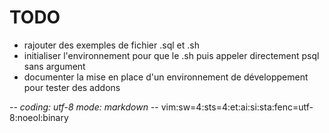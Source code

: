 # TODO

* rajouter des exemples de fichier .sql et .sh
* initialiser l'environnement pour que le .sh puis appeler directement psql sans argument
* documenter la mise en place d'un environnement de développement pour tester des addons

-*- coding: utf-8 mode: markdown -*- vim:sw=4:sts=4:et:ai:si:sta:fenc=utf-8:noeol:binary